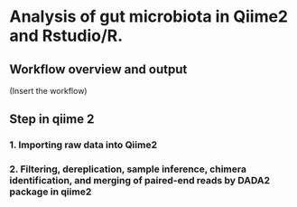 # Analysis of gut microbiota in Qiime2 and Rstudio/R.

## Workflow overview and output
(Insert the workflow)

## Step in qiime 2
### 1. Importing raw data into Qiime2

### 2. Filtering, dereplication, sample inference, chimera identification, and merging of paired-end reads by DADA2 package in qiime2

### 
